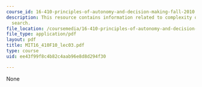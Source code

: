 ```yaml
---
course_id: 16-410-principles-of-autonomy-and-decision-making-fall-2010
description: This resource contains information related to complexity of state space
  search.
file_location: /coursemedia/16-410-principles-of-autonomy-and-decision-making-fall-2010/ee43f99f8c4b82c4aab96e8d8d294f30_MIT16_410F10_lec03.pdf
file_type: application/pdf
layout: pdf
title: MIT16_410F10_lec03.pdf
type: course
uid: ee43f99f8c4b82c4aab96e8d8d294f30

---
```

None